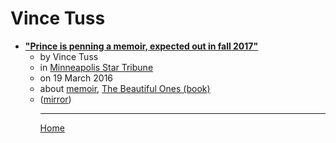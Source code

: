 # Vince Tuss

 - [**"Prince is penning a memoir, expected out in fall 2017"**](https://www.startribune.com/prince-is-penning-a-memoir-expected-out-in-2017/372624071/)<ul><li>by Vince Tuss</li><li>in [Minneapolis Star Tribune](https://www.startribune.com/)</li><li>on 19 March 2016</li><li>about [memoir](../../topics/memoir/index.md), [The Beautiful Ones (book)](../../topics/book/the-beautiful-ones/index.md)</li><li>([mirror](https://web.archive.org/web/*/https://www.startribune.com/prince-is-penning-a-memoir-expected-out-in-2017/372624071/))</li><ul>

----

[Home](../index.md)
